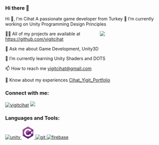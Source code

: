 ### Hi there 👋

Hi 👋, I'm Cihat A passionate game developer from Turkey 🔭 I’m currently working on Unity Programming Design Principles

<img align='right' src='https://media.giphy.com/media/SiLqeD2w4kYXi64FQr/giphy.gif' width='200"'>

👨‍💻 All of my projects are available at https://github.com/yigitcihat

💬 Ask me about Game Development, Unity3D

🌱 I’m currently learning Unity Shaders and DOTS

📫 How to reach me yigitcihat@gmail.com

📄 Know about my experiences <a href="https://www.canva.com/design/DAE0yT8_TTM/lFZgc6w7MZ-UeXHYOVZvNQ/view?utm_content=DAE0yT8_TTM&utm_campaign=designshare&utm_medium=link2&utm_source=sharebutton">Cihat_Yigit_Portfolio</a>


<h3 align="left">Connect with me:</h3>
<p align="left">
<a href="https://www.linkedin.com/in/cihat-yi%C4%9Fit/" target="blank"><img align="center" src="https://raw.githubusercontent.com/rahuldkjain/github-profile-readme-generator/master/src/images/icons/Social/linked-in-alt.svg" alt="yigitcihat" height="30" width="40" /></a>     <a href="https://discordapp.com/users/Cihat#9122" alt="Discord" title="Dev Pro Tips Discord Server"><img width="32px" src="https://i.imgur.com/OViZO8J.png"/></a>
  &#8287;&#8287;&#8287;&#8287;&#8287;
</p>

<h3 align="left">Languages and Tools:</h3>
<p align="left"> 
    <a href="https://unity.com/" target="_blank" rel="noreferrer"> <img src="https://user-images.githubusercontent.com/39636292/165769742-c31d8302-7868-4845-82e9-4ea5ec282fd3.png" alt="unity" width="44" height="44"/> </a> 
  <a href="https://www.w3schools.com/cs/" target="_blank" rel="noreferrer"> <img src="https://raw.githubusercontent.com/devicons/devicon/master/icons/csharp/csharp-original.svg" alt="csharp" width="40" height="40"/> </a> 
 <a href="https://git-scm.com/" target="_blank" rel="noreferrer"> <img src="https://www.vectorlogo.zone/logos/git-scm/git-scm-icon.svg" alt="git" width="40" height="40"/> </a> 
  <a href="https://firebase.google.com/" target="_blank" rel="noreferrer"> <img src="https://www.vectorlogo.zone/logos/firebase/firebase-icon.svg" alt="firebase" width="40" height="40"/> </a> 
</p>

